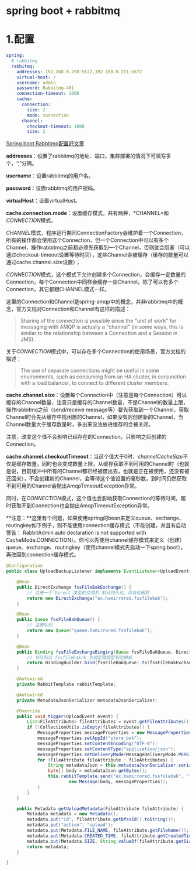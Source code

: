 # spring boot + rabbitmq

# 1.配置

```yaml
spring: 
  # rabbitmq
  rabbitmq:
    addresses: 192.168.0.250:5672,192.168.0.251:5672
    virtual-host: /
    username: admin
    password: Rabbitmq-401
    connection-timeout: 1000
    cache:
      connection:
        size: 2
        mode: connection    
      channel:
        checkout-timeout: 1000
        size: 2
```

[Spring boot Rabbitmq配置好文章](https://www.jianshu.com/p/2c2a7cfdd38a)

**addresses**：设置了rabbitmq的地址、端口，集群部署的情况下可填写多个，“,”分隔。

**username**：设置rabbitmq的用户名。

**password**：设置rabbitmq的用户密码。

**virtualHost**：设置virtualHost。

**cache.connection.mode**：设置缓存模式，共有两种，\*CHANNEL\*和*CONNECTION*模式。

*CHANNEL*模式，程序运行期间ConnectionFactory会维护着一个Connection，所有的操作都会使用这个Connection，但一个Connection中可以有多个Channel，操作rabbitmq之前都必须先获取到一个Channel，否则就会阻塞（可以通过checkout-timeout设置等待时间），这些Channel会被缓存（缓存的数量可以通过cache.channel.size设置）；

*CONNECTION*模式，这个模式下允许创建多个Connection，会缓存一定数量的Connection，每个Connection中同样会缓存一些Channel，除了可以有多个Connection，其它都跟CHANNEL模式一样。

这里的Connection和Channel是spring-amqp中的概念，并非rabbitmq中的概念，官方文档对Connection和Channel有这样的描述：

> Sharing of the connection is possible since the "unit of work" for messaging with AMQP is actually a "channel" (in some ways, this is similar to the relationship between a Connection and a Session in JMS).

关于*CONNECTION*模式中，可以存在多个Connection的使用场景，官方文档的描述：

> The use of separate connections might be useful in some environments, such as consuming from an HA cluster, in conjunction with a load balancer, to connect to different cluster members.

**cache.channel.size**：设置每个Connection中（注意是每个Connection）可以缓存的Channel数量，注意只是缓存的Channel数量，不是Channel的数量上限，操作rabbitmq之前（send/receive message等）要先获取到一个Channel，获取Channel时会先从缓存中找闲置的Channel，如果没有则创建新的Channel，当Channel数量大于缓存数量时，多出来没法放进缓存的会被关闭。

注意，改变这个值不会影响已经存在的Connection，只影响之后创建的Connection。

**cache.channel.checkoutTimeout**：当这个值大于0时，*channelCacheSize*不仅是缓存数量，同时也会变成数量上限，从缓存获取不到可用的Channel时（也就是说，目前缓冲中所有的Channel都已经被借出去，也就是正在被使用，还没有被还回来），不会创建新的Channel，会等待这个值设置的毫秒数，到时间仍然获取不到可用的Channel会抛出AmqpTimeoutException异常。

同时，在*CONNECTION*模式，这个值也会影响获取Connection的等待时间，超时获取不到Connection也会抛出AmqpTimeoutException异常。

**注意：**这里有个问题，如果使用spring的bean来定义queue、exchange、routingkey如下例子，则不能使用connection缓存模式（不能创建，并且有启动警告： RabbitAdmin auto declaration is not supported with CacheMode.CONNECTION）。你可以先使用channel缓存模式来定义（创建）queue、exchange、routingkey（使用channel模式先启动一下spring boot），再改回到connection缓存模式。

```java
@Configuration
public class UploadBackupListener implements EventListener<UploadEvent> {

	@Bean
	public DirectExchange fssFileBakExchange() {
		// 注册一个 Direct 类型的交换机 默认持久化、非自动删除
		return new DirectExchange("ex.hamirrored.fssfilebak");
	}

	@Bean
	public Queue fssFileBakQueue() {
		// 注册队列
		return new Queue("queue.hamirrored.fssfilebak");
	}

	@Bean
	public Binding fssFileExchangeBinging(Queue fssFileBakQueue, DirectExchange fssFileBakExchange) {
		// 将队列以 fssfilebakrk 为绑定键绑定到交换机
		return BindingBuilder.bind(fssFileBakQueue).to(fssFileBakExchange).with("fssfilebakrk");
	}

	@Autowired
	private RabbitTemplate rabbitTemplate;

	@Autowired
	private MetadataJsonSerializer metadataJsonSerializer;

	@Override
	public void tigger(UploadEvent event) {
		List<FileAttribute> fileAttributes = event.getFileAttributes();
		if (!CollectionUtils.isEmpty(fileAttributes)) {
			MessageProperties messageProperties = new MessageProperties();
			messageProperties.setAppId("store_bak");
			messageProperties.setContentEncoding("UTF-8");
			messageProperties.setContentType("application/json");
			messageProperties.setDeliveryMode(MessageDeliveryMode.PERSISTENT);
			for (FileAttribute fileAttribute : fileAttributes) {
				String metadataJson = this.metadataJsonSerializer.serialize(this.getUploadMetadata(fileAttribute));
				byte[] body = metadataJson.getBytes();
				this.rabbitTemplate.send("ex.hamirrored.fssfilebak", "fssfilebakrk",
						new Message(body, messageProperties));
			}
		}
	}

	public Metadata getUploadMetadata(FileAttribute fileAttribute) {
		Metadata metadata = new Metadata();
		metadata.put("id", fileAttribute.getDfssId().toString());
		metadata.put("action", "upload");
		metadata.put(Metadata.FILE_NAME, fileAttribute.getFileName());
		metadata.put(Metadata.CREATED_TIME, fileAttribute.getCreatedTime());
		metadata.put(Metadata.SIZE, String.valueOf(fileAttribute.getSize()));
		return metadata;
	}

}
```

